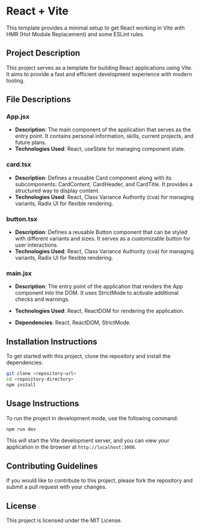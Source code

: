 # React + Vite

This template provides a minimal setup to get React working in Vite with HMR (Hot Module Replacement) and some ESLint rules.

## Project Description
This project serves as a template for building React applications using Vite. It aims to provide a fast and efficient development experience with modern tooling.

## File Descriptions

### App.jsx
- **Description**: The main component of the application that serves as the entry point. It contains personal information, skills, current projects, and future plans.
- **Technologies Used**: React, useState for managing component state.

### card.tsx
- **Description**: Defines a reusable Card component along with its subcomponents: CardContent, CardHeader, and CardTitle. It provides a structured way to display content.
- **Technologies Used**: React, Class Variance Authority (cva) for managing variants, Radix UI for flexible rendering.

### button.tsx
- **Description**: Defines a reusable Button component that can be styled with different variants and sizes. It serves as a customizable button for user interactions.
- **Technologies Used**: React, Class Variance Authority (cva) for managing variants, Radix UI for flexible rendering.

### main.jsx
- **Description**: The entry point of the application that renders the App component into the DOM. It uses StrictMode to activate additional checks and warnings.
- **Technologies Used**: React, ReactDOM for rendering the application.

- **Dependencies**: React, ReactDOM, StrictMode.


## Installation Instructions
To get started with this project, clone the repository and install the dependencies:

```bash
git clone <repository-url>
cd <repository-directory>
npm install
```

## Usage Instructions
To run the project in development mode, use the following command:

```bash
npm run dev
```

This will start the Vite development server, and you can view your application in the browser at `http://localhost:3000`.

## Contributing Guidelines
If you would like to contribute to this project, please fork the repository and submit a pull request with your changes.

## License
This project is licensed under the MIT License.
